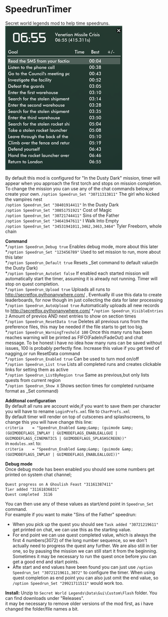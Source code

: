 # SpeedrunTimer
Secret world legends mod to help time speedruns.  
![alt text](https://raw.githubusercontent.com/SecretFox/SpeedrunTimer/master/Example.png "Example")  
	
By default this mod is configured for "In the Dusty Dark" mission, timer will appear when you approach the first torch and stops on mission completion.  
To change the mission you can use any of the chat commands below,or create your own.
`/option Speedrun_Set "30711313811"` The girl who kicked the vampires nest  
`/option Speedrun_Set "38401914411"` In the Dusty Dark  
`/option Speedrun_Set "30851751921"` Cost of Magic  
`/option Speedrun_Set "30721744411"` Sins of the Father  
`/option Speedrun_Set "34641947611"` I Walk Into Empty  
`/option Speedrun_Set "34531941011,3462,3463,3464"` Tyler Freeborn, whole chain  

**Command**  
*`/option Speedrun_Debug true` Enables debug mode, more about this later  
*`/option Speedrun_Set "123456789"` Used to set mission to run, more about this later  
*`/option Speedrun_Default true` Resets _Set command to default value(In the Dusty Dark)  
*`/option Speedrun_AutoSet false` If enabled each started mission will automatically start the timer, assuming it is already not running. Timer will stop on quest completion.  
*`/option Speedrun_Upload true` Uploads all runs to http://secretfox.pythonanywhere.com/ , Eventually ill use this data to create leaderboards, for now though im just collecting the data for later processing  
*`/option Speedrun_AutoUpload true`  Automatically uploads all new records to http://secretfox.pythonanywhere.com/ 
*`/option Speedrun_VisibleEntries 2` Amount of previos AND next entries to show on section times  
*`/option Speedrun_ResetData true` Deletes all previous runs from the preference files, this may be needed if the file starts to get too big.  
*`/option Speedrun_WarningTreshold 100` Once this many runs has been reaches warning will be printed as FIFO(FadeIn/FadeOut) and chat message. To be honest i have no idea how many runs can be saved without issues, 100 is probably perfectly fine. Increase this value if you get tired of nagging,or run ResetData command  
*`/option Speedrun_Enabled true` Can be used to turn mod on/off  
*`/option Speedrun_List true` Lists all completed runs and creates clickable links for setting them as active  
*`/option Speedrun_ListByRegion true` Same as previous,but only lists quests from current region  
*`/option Speedrun_Show X` Shows section times for completed run(same format as _Set command)  


**Additonal configuration**  
By default all runs are account wide,if you want to save them per character you will have to rename `LoginPrefs.xml` file to `CharPrefs.xml`  
By default timer will render on top of cutscenes and splashscreens, to change this you will have change this line:  
`criteria    = "Speedrun_Enabled &amp;&amp; (guimode &amp; (GUIMODEFLAGS_INPLAY | GUIMODEFLAGS_ENABLEALLGUI | GUIMODEFLAGS_CINEMATICS | GUIMODEFLAGS_SPLASHSCREEN))"`  
in `modules.xml` to:  
`criteria    = "Speedrun_Enabled &amp;&amp; (guimode &amp; (GUIMODEFLAGS_INPLAY | GUIMODEFLAGS_ENABLEALLGUI))"`  


**Debug mode**  
Once debug mode has been enabled you should see some numbers get printed on system chat channel;  
```  
Quest progress on A Ghoulish Feast "31161387411"
Tier added "31161836831"
Quest completed  3116
```

You can then use any of these values as start/end point in `Speedrun_Set` command.  
For example if you want to make "Sins of the Father" speedrun:  
* When you pick up the quest you should see `Task added "30721219611"` get printed on chat, we can use this as the starting value.
* For end point we can use quest completed value, which is always the first 4 numbers(3072) of the long number sequence, so we don't actually need to progress the quest any further.  We are also still in tier one, so by pausing the mission we can still start it from the beginning.  Sometimes it may be necessary to run the quest once before you can get a good end and start points.  
* Afte start and end values have been found you can just use `/option Speedrun_Set "30721219611,3072"` to configure the timer.
  When using quest completion as end point you can also just omit the end value, so `/option Speedrun_Set "29921711511"` would work too.  

**Install:**
Unzip to `Secret World Legends\Data\Gui\Custom\Flash` folder. You can find downloads under "Releases".  
it may be necessary to remove older versions of the mod first, as i have changed the folder/file names a bit.
